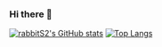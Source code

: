 ### Hi there 👋

[![rabbitS2's GitHub stats](https://github-readme-stats.vercel.app/api?username=rabbitS2)](https://github.com/anuraghazra/github-readme-stats)
[![Top Langs](https://github-readme-stats.vercel.app/api/top-langs/?username=rabbitS2&layout=compact)](https://github.com/anuraghazra/github-readme-stats)
<!--
**rabbitS2/rabbitS2** is a ✨ _special_ ✨ repository because its `README.md` (this file) appears on your GitHub profile.

Here are some ideas to get you started:

- 🔭 I’m currently working on ...
- 🌱 I’m currently learning ...
- 👯 I’m looking to collaborate on ...
- 🤔 I’m looking for help with ...
- 💬 Ask me about ...
- 📫 How to reach me: ...
- 😄 Pronouns: ...
- ⚡ Fun fact: ...
-->

